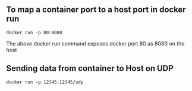 ## To map a container port to a host port in docker run

~~~~
docker run -p 80:8080
~~~~
The above docker run command exposes docker port 80 as 8080 on the host

## Sending data from container to Host on UDP

~~~~
docker run -p 12345:12345/udp
~~~~
